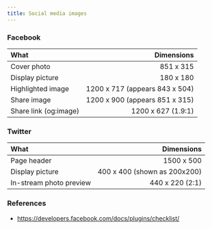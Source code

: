```yaml
---
title: Social media images
---
```


### Facebook

| What | Dimensions |
|:---- | ----------:|
| Cover photo | 851 x 315 |
| Display picture | 180 x 180 |
| Highlighted image | 1200 x 717 (appears 843 x 504) |
| Share image | 1200 x 900 (appears 851 x 315) | 
| Share link (og:image) | 1200 x 627 (1.9:1) |

### Twitter

| What | Dimensions |
|:---- | ----------:|
| Page header | 1500 x 500 |
| Display picture | 400 x 400 (shown as 200x200) |
| In-stream photo preview | 440 x 220 (2:1) |

### References

 * https://developers.facebook.com/docs/plugins/checklist/
